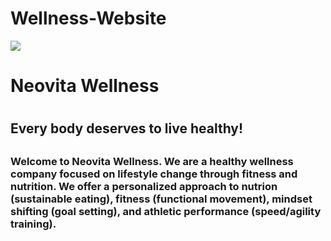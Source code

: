 # Wellness-Website

<img src = "https://images.unsplash.com/photo-1474557157379-8aa74a6ef541?ixlib=rb-1.2.1&ixid=eyJhcHBfaWQiOjEyMDd9&auto=format&fit=crop&w=500&q=60">

  
<h1> Neovita Wellness <h1>
  
<h2> Every body deserves to live healthy!<h2>
  

<h3> Welcome to Neovita Wellness. We are a healthy wellness company focused on lifestyle change through fitness and nutrition. We offer a personalized approach to nutrion (sustainable eating), fitness (functional movement), mindset shifting (goal setting), and athletic performance (speed/agility training).</h3>
